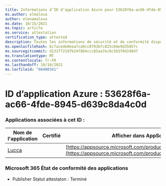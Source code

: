 ```yaml
---
title: Informations d’ID d’application Azure pour 53628f6a-ac66-4fde-8945-d639c8da4c0d
ms.author: elmalova
author: elenamalova
ms.date: 10/15/2021
ms.topic: article
ms.service: attestation
certification_type: attested
description: Toutes les informations de sécurité et de conformité disponibles pour 53628f6a-ac66-4fde-8945-d639c8da4c0d.
ms.openlocfilehash: bc7acede0eea7ca9cc8793b7c825c84e9d35857c
ms.sourcegitcommit: d131f72197b24f864ccc85aa7ec0c5b3f8d248d7
ms.translationtype: MT
ms.contentlocale: fr-FR
ms.lasthandoff: 10/16/2021
ms.locfileid: "60400341"
---
```

# <a name="azure-app-id-53628f6a-ac66-4fde-8945-d639c8da4c0d"></a>ID d’application Azure : 53628f6a-ac66-4fde-8945-d639c8da4c0d


### <a name="apps-associated-with-this-id"></a>Applications associées à cet ID :
| **Nom de l'application** | **Certifié** | **Afficher dans AppSource** |
|--------------|---------------|-----------------------|
| [Lucca](https://docs.microsoft.com/microsoft-365-app-certification/forward/WA200001650) |  | [https://appsource.microsoft.com/product/office/WA200001650](https://appsource.microsoft.com/product/office/WA200001650) |

### <a name="microsoft-365-app-compliance-status"></a>Microsoft 365 État de conformité des applications
- Publisher Statut attestaton : Terminé
